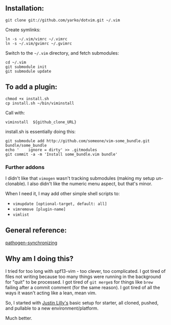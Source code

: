 Installation:
-------------

    git clone git://github.com/yarko/dotvim.git ~/.vim

Create symlinks:

    ln -s ~/.vim/vimrc ~/.vimrc
    ln -s ~/.vim/gvimrc ~/.gvimrc

Switch to the `~/.vim` directory, and fetch submodules:

    cd ~/.vim
    git submodule init
    git submodule update

To add a plugin:
----------------

    chmod +x install.sh
    cp install.sh ~/bin/viminstall

Call with:

    viminstall  ${github_clone_URL}

install.sh is essentially doing this:

    git submodule add http://github.com/someone/vim-some_bundle.git bundle/some_bundle
    echo '    ignore = dirty' >> .gitmodules
    git commit -a -m 'Install some_bundle.vim bundle'


### Further addons

I didn't like that  `vimogen` wasn't tracking submodules (making my setup un-clonable).
I also didn't like the numeric menu aspect, but that's minor.

When I need it, I may add other simple shell scripts to:

 * `vimupdate [optional-target, default: all]`
 * `vimremove [plugin-name]`
 * `vimlist`


General reference:
------------------
   [pathogen-synchronizing](http://vimcasts.org/episodes/synchronizing-plugins-with-git-submodules-and-pathogen/)

Why am I doing this?
--------------------

I tried for too long with spf13-vim - too clever, too complicated.
I got tired of files not writing because too many things were running in the background for
"quit" to be processed.
I got tired of `git merge`s for things like `brew` failing after a commit comment (for the same reason).
I got tired of all the ways it wasn't acting like a lean, mean vim.

So, I started with [Justin Lilly's](http://justinlilly.com/vim/vim_and_python.html) basic setup for starter,
all cloned, pushed, and pullable to a new environment/platform.

Much better.

